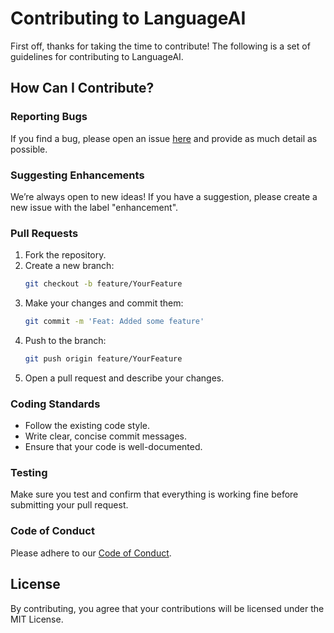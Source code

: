 
# Contributing to LanguageAI

First off, thanks for taking the time to contribute! The following is a set of guidelines for contributing to LanguageAI.

## How Can I Contribute?

### Reporting Bugs
If you find a bug, please open an issue [here](https://github.com/rahmlad-aramide/LanguageAI/issues) and provide as much detail as possible.

### Suggesting Enhancements
We’re always open to new ideas! If you have a suggestion, please create a new issue with the label "enhancement".

### Pull Requests
1. Fork the repository.
2. Create a new branch:
   ```bash
   git checkout -b feature/YourFeature
   ```
3. Make your changes and commit them:
   ```bash
   git commit -m 'Feat: Added some feature'
   ```
4. Push to the branch:
   ```bash
   git push origin feature/YourFeature
   ```
5. Open a pull request and describe your changes.

### Coding Standards
- Follow the existing code style.
- Write clear, concise commit messages.
- Ensure that your code is well-documented.

### Testing
Make sure you test and confirm that everything is working fine before submitting your pull request.

### Code of Conduct
Please adhere to our [Code of Conduct](CODE_OF_CONDUCT.md).

## License
By contributing, you agree that your contributions will be licensed under the MIT License.
